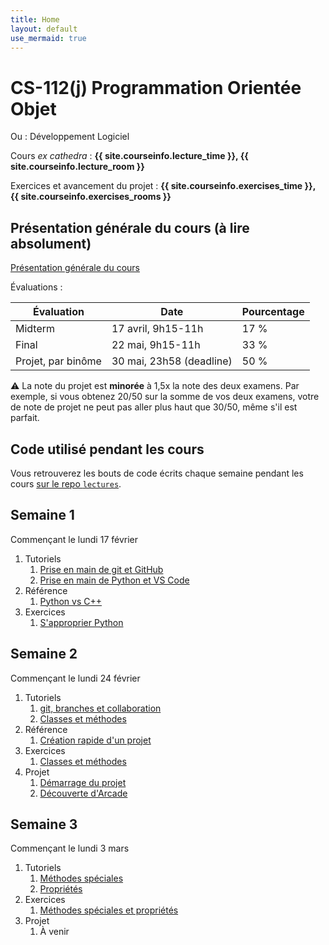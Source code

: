 ```yaml
---
title: Home
layout: default
use_mermaid: true
---
```


# CS-112(j) Programmation Orientée Objet

Ou : Développement Logiciel

Cours *ex cathedra* : **{{ site.courseinfo.lecture_time }}, {{ site.courseinfo.lecture_room }}**

Exercices et avancement du projet : **{{ site.courseinfo.exercises_time }}, {{ site.courseinfo.exercises_rooms }}**

## Présentation générale du cours (à lire absolument)

[Présentation générale du cours](./presentation.html)

Évaluations :

| Évaluation         | Date                     | Pourcentage |
|--------------------|--------------------------|-------------|
| Midterm            | 17 avril, 9h15-11h       | 17 %        |
| Final              | 22 mai, 9h15-11h         | 33 %        |
| Projet, par binôme | 30 mai, 23h58 (deadline) | 50 %        |

⚠️ La note du projet est **minorée** à 1,5x la note des deux examens.
Par exemple, si vous obtenez 20/50 sur la somme de vos deux examens, votre de note de projet ne peut pas aller plus haut que 30/50, même s'il est parfait.

## Code utilisé pendant les cours

Vous retrouverez les bouts de code écrits chaque semaine pendant les cours [sur le repo `lectures`](https://github.com/epfl-cs-112-ma/lectures).

## Semaine 1

Commençant le lundi 17 février

1. Tutoriels
    1. [Prise en main de git et GitHub](./tutoriels/git-github.html)
    2. [Prise en main de Python et VS Code](./tutoriels/prise-en-main.html)
2. Référence
    1. [Python vs C++](./tutoriels/python-vs-cpp.html)
3. Exercices
    1. [S'approprier Python](./series/01-appropriation-de-python.html)

## Semaine 2

Commençant le lundi 24 février

1. Tutoriels
    1. [git, branches et collaboration](./tutoriels/git-branches.html)
    2. [Classes et méthodes](./tutoriels/classes.html)
2. Référence
    1. [Création rapide d'un projet](./tutoriels/quick-projet-setup.html)
3. Exercices
    1. [Classes et méthodes](./series/02-classes.html)
4. Projet
    1. [Démarrage du projet](./projet/)
    2. [Découverte d'Arcade](./projet/01-decouverte.html)

## Semaine 3

Commençant le lundi 3 mars

1. Tutoriels
    1. [Méthodes spéciales](./tutoriels/methodes-speciales.html)
    2. [Propriétés](./tutoriels/proprietes.html)
2. Exercices
    1. [Méthodes spéciales et propriétés](./series/03-methodes-speciales-et-proprietes.html)
3. Projet
    1. À venir

